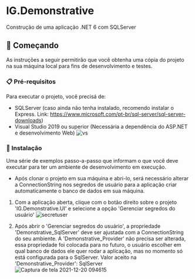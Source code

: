 # IG.Demonstrative

Construção de uma aplicação .NET 6 com SQLServer

## 🚀 Começando

As instruções a seguir permitirão que você obtenha uma cópia do projeto na sua máquina local para fins de desenvolvimento e testes.

### 📋 Pré-requisitos

Para executar o projeto, você precisá de:

- SQLServer (caso ainda não tenha instalado, recomendo instalar o Express. Link: https://www.microsoft.com/pt-br/sql-server/sql-server-downloads)
- Visual Studio 2019 ou superior (Necessária a dependência do ASP.NET e desenvolvimento Web)
![vs](https://user-images.githubusercontent.com/46754325/146680614-a5aefa88-b51b-48e6-a346-8089fc956a17.png)


### 🔧 Instalação

Uma série de exemplos passo-a-passo que informam o que você deve executar para ter um ambiente de desenvolvimento em execução.

- Após clonar o projeto em sua máquina e abri-lo, será necessário alterar a ConnectionString nos segredos de usuário para a aplicação criar automaticamente o banco de dados em sua máquina.

1) Com a aplicação aberta, clique com o botão direito sobre o projeto 'IG.Demonstrative.UI' e selecione a opção 'Gerenciar segredos do usuário'
![secretuser](https://user-images.githubusercontent.com/46754325/146681081-386c568e-52b1-47fb-8f06-520b8230b124.jpg)

2) Após abrir o 'Gerenciar segredos do usuário', a propriedade 'Demonstrative_SqlServer' deve ser ajustada com a ConnectionString do seu ambiente. A 'Demonstrative_Provider' não precisa ser alterada, essa propriedade foi colocada para no futuro, o usuário escolher em qual banco de dados ele quer rodar a aplicação, mas no momento só está configurada para o SqlServer.
Valor aceito na 'Demonstrative_Provider': SqlServer
![Captura de tela 2021-12-20 094615](https://user-images.githubusercontent.com/46754325/146769535-43014800-e310-4a25-ba9e-142c46cbe97a.png)
